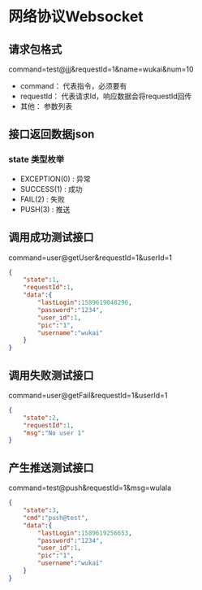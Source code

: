 # 网络协议Websocket

## 请求包格式
command=test@jjj&requestId=1&name=wukai&num=10

- command：   代表指令，必须要有
- requestId： 代表请求Id，响应数据会将requestId回传
- 其他：      参数列表



## 接口返回数据json
### state 类型枚举
- EXCEPTION(0) : 异常
- SUCCESS(1) : 成功
- FAIL(2)   : 失败
- PUSH(3)    :  推送

## 调用成功测试接口
command=user@getUser&requestId=1&userId=1
```json
{
    "state":1,
    "requestId":1,
    "data":{
        "lastLogin":1589619048296,
        "password":"1234",
        "user_id":1,
        "pic":"1",
        "username":"wukai"
    }
}
```

## 调用失败测试接口
command=user@getFail&requestId=1&userId=1
```json
{
    "state":2,
    "requestId":1,
    "msg":"No user 1"
}
```

## 产生推送测试接口
command=test@push&requestId=1&msg=wulala
```json
{
	"state":3,
    "cmd":"push@test",
    "data":{
        "lastLogin":1589619256653,
        "password":"1234",
        "user_id":1,
        "pic":"1",
        "username":"wukai"
    }
}
```
